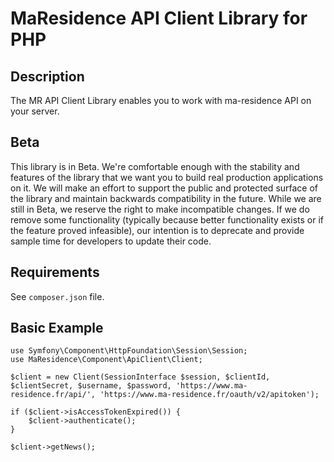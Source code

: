 # MaResidence API Client Library for PHP #

## Description ##
The MR API Client Library enables you to work with ma-residence API on your server.

## Beta ##
This library is in Beta. We're comfortable enough with the stability and features of the library that we want you to build real production applications on it. We will make an effort to support the public and protected surface of the library and maintain backwards compatibility in the future. While we are still in Beta, we reserve the right to make incompatible changes. If we do remove some functionality (typically because better functionality exists or if the feature proved infeasible), our intention is to deprecate and provide sample time for developers to update their code.

## Requirements ##
See `composer.json` file.

## Basic Example ##

    use Symfony\Component\HttpFoundation\Session\Session;
    use MaResidence\Component\ApiClient\Client;

    $client = new Client(SessionInterface $session, $clientId, $clientSecret, $username, $password, 'https://www.ma-residence.fr/api/', 'https://www.ma-residence.fr/oauth/v2/apitoken');

    if ($client->isAccessTokenExpired()) {
        $client->authenticate();
    }

    $client->getNews();
